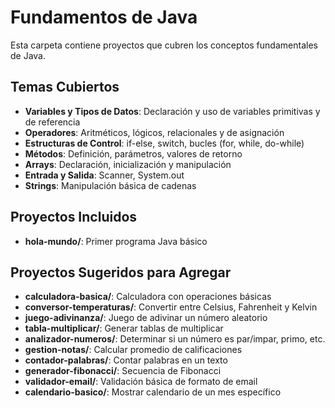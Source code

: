 # Fundamentos de Java

Esta carpeta contiene proyectos que cubren los conceptos fundamentales de Java.

## Temas Cubiertos

- **Variables y Tipos de Datos**: Declaración y uso de variables primitivas y de referencia
- **Operadores**: Aritméticos, lógicos, relacionales y de asignación
- **Estructuras de Control**: if-else, switch, bucles (for, while, do-while)
- **Métodos**: Definición, parámetros, valores de retorno
- **Arrays**: Declaración, inicialización y manipulación
- **Entrada y Salida**: Scanner, System.out
- **Strings**: Manipulación básica de cadenas

## Proyectos Incluidos

- **hola-mundo/**: Primer programa Java básico

## Proyectos Sugeridos para Agregar

- **calculadora-basica/**: Calculadora con operaciones básicas
- **conversor-temperaturas/**: Convertir entre Celsius, Fahrenheit y Kelvin
- **juego-adivinanza/**: Juego de adivinar un número aleatorio
- **tabla-multiplicar/**: Generar tablas de multiplicar
- **analizador-numeros/**: Determinar si un número es par/impar, primo, etc.
- **gestion-notas/**: Calcular promedio de calificaciones
- **contador-palabras/**: Contar palabras en un texto
- **generador-fibonacci/**: Secuencia de Fibonacci
- **validador-email/**: Validación básica de formato de email
- **calendario-basico/**: Mostrar calendario de un mes específico
